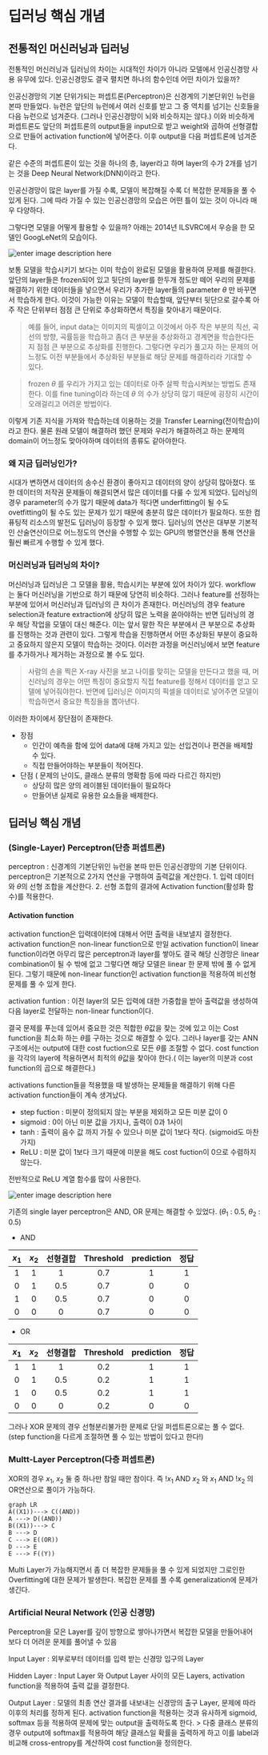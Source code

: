 ﻿# 딥러닝 핵심 개념
## 전통적인 머신러닝과 딥러닝

전통적인 머신러닝과 딥러닝의 차이는  시대적인 차이가 아니라 모델에서 인공신경망 사용 유무에 있다. 인공신경망도 결국 펼치면 하나의 함수인데 어떤 차이가 있을까?

인공신경망의 기본 단위가되는 퍼셉트론(Perceptron)은 신경계의 기본단위인 뉴런을 본따 만들었다. 뉴런은 앞단의 뉴런에서 여러 신호를 받고 그 중 역치를 넘기는 신호들을 다음 뉴런으로 넘겨준다. (그러나 인공신경망이 뇌와 비슷하지는 않다.)  이와 비슷하게 퍼셉트론도 앞단의 퍼셉트론의 output들을 input으로 받고 weight와 곱하여 선형결합으로 만들어 activation function에 넣어준다. 이후 output을 다음 퍼셉트론에 넘겨준다.

같은 수준의 퍼셉트론이 있는 것을 하나의 층, layer라고 하며 layer의 수가 2개를 넘기는 것을 Deep Neural Network(DNN)이라고 한다.

인공신경망이 많은 layer를 가질 수록, 모델이 복잡해질 수록 더 복잡한 문제들을 풀 수 있게 된다. 그에 따라 가질 수 있는 인공신경망의 모습은 어떤 틀이 있는 것이 아니라 매우 다양하다.

그렇다면 모델을 어떻게 활용할 수 있을까?
아래는 2014년 ILSVRC에서 우승을 한 모델인 GoogLeNet의 모습이다.

![enter image description here](https://blog.kakaocdn.net/dn/Iq9NO/btqyPWk5PBX/K2JicGjIjj5w0eFIbhx4bK/img.png)

 보통 모델을 학습시키기 보다는 이미 학습이 완료된 모델을 활용하여 문제를 해결한다. 앞단의 layer들은 frozen되어 있고 뒷단의 layer를 한두개 정도만 떼어 우리의 문제를 해결하기 위한 데이터들을 넣으면서 우리가 추가한 layer들의 parameter $\theta$ 만 바꾸면서 학습하게 한다. 이것이 가능한 이유는 모델이 학습할때, 앞단부터 뒷단으로 갈수록 아주 작은 단위부터 점점 큰 단위로 추상화하면서 특징을 찾아내기 때문이다. 
 > 예를 들어, input data는 이미지의 픽셀이고 이것에서 아주 작은 부분의 직선, 곡선의 방향, 곡률등을 학습하고 좀더 큰 부분을 추상화하고 경계면을 학습한다든지 점점 큰 부분으로 추상화를 진행한다. 그렇다면 우리가 풀고자 하는 문제의 어느정도 이전 부분들에서 추상화된 부분들로 해당 문제를 해결하리라 기대할 수 있다.
 
 > frozen $\theta$ 를 우리가 가지고 있는 데이터로 아주 살짝 학습시켜보는 방법도 존재한다. 이를 fine tuning이라 하는데 $\theta$ 의 수가 상당히 많기 때문에 굉장히 시간이 오래걸리고 어려운 방법이다.
 
 이렇게 기존 지식을 가져와 학습하는데 이용하는 것을 Transfer Learning(전이학습)이라고 한다. 물론 원래 모델이 해결하려 했던 문제와 우리가 해결하려고 하는 문제의 domain이 어느정도 맞아야하며 데이터의 종류도 같아야한다.

### 왜 지금 딥러닝인가?
시대가 변하면서 데이터의 송수신 환경이 좋아지고 데이터의 양이 상당히 많아졌다. 또한 데이터의 저작권 문제들이 해결되면서 많은 데이터를 다룰 수 있게 되었다. 딥러닝의 경우 parameter의 수가 많기 때문에 data가 적다면 underfitting이 될 수도 ovetfitting이 될 수도 있는 문제가 있기 때문에 충분히 많은 데이터가 필요하다. 또한 컴퓨팅적 리소스의 발전도 딥러닝이 등장할 수 있게 했다. 딥러닝의 연산은 대부분 기본적인 산술연산이므로 어느정도의 연산을 수행할 수 있는 GPU의 병렬연산을 통해 연산을 훨씬 빠르게 수행할 수 있게 했다.

### 머신러닝과 딥러닝의 차이?
머신러닝과 딥러닝은 그 모델을 활용, 학습시키는 부분에 있어 차이가 있다. workflow는 둘다 머신러닝을 기반으로 하기 때문에 당연히 비슷하다. 그러나 feature를 선정하는 부분에 있어서 머신러닝과 딥러닝의 큰 차이가 존재한다. 머신러닝의 경우 feature selection과 feature extraction에 상당히 많은 노력을 쏟아야하는 반면 딥러닝의 경우 해당 작업을 모델이 대신 해준다. 이는 앞서 말한 작은 부분에서 큰 부분으로 추상화를 진행하는 것과 관련이 있다. 그렇게 학습을 진행하면서 어떤 추상화된 부분이 중요하고 중요하지 않은지 모델이 학습하는 것이다. 이러한 과정을 머신러닝에서 보면 feature를 추가하거나 제거하는 과정으로 볼 수도 있다. 
> 사람의 손을 찍은 X-ray 사진을 보고 나이를 맞히는 모델을 만든다고 했을 때, 머신러닝의 경우는 어떤 특징이 중요할지 직접 feature를 정해서 데이터를 얻고 모델에 넣어줘야한다. 반면에 딥러닝은 이미지의 픽셀을 데이터로 넣어주면 모델이 학습하면서 중요한 특징들을 뽑아낸다.

이러한 차이에서 장단점이 존재한다.
- 장점 
	- 인간이 예측을 함에 있어 data에 대해 가지고 있는 선입견이나 편견을 배제할 수 있다.
	- 직접 만들어야하는 부분들이 적어진다.
- 단점 ( 문제의 난이도, 클래스 분류의 명확함 등에 따라 다르긴 하지만)
	- 상당히 많은 양의 레이블된 데이터들이 필요하다
	- 만들어낸 실제로 유용한 요소들을 배제한다. 

## 딥러닝 핵심 개념
### (Single-Layer) Perceptron(단층 퍼셉트론)

perceptron
: 신경계의 기본단위인 뉴런을 본따 만든 인공신경망의 기본 단위이다. perceptron은 기본적으로 2가지 연산을 구행하여 출력값을 계산한다.
	1. 입력 데이터와 $\theta$의 선형 조합을 계산한다.
	2. 선형 조합의 결과에 Activation function(활성화 함수)를 적용한다. 
	
#### Activation function 
activation function은 입력데이터에 대해서 어떤 출력을 내보낼지 결정한다. activation function은 non-linear function으로 만일 activation function이 linear function이라면 아무리 많은 perceptron과 layer를 쌓아도 결국 해당 신경망은 linear combination이 될 수 밖에 없고 그렇다면 해당 모델은 linear 한 문제 밖에 풀 수 없게 된다. 
그렇기 때문에 non-linear function인 activation function을 적용하여 비선형 문제를 풀 수 있게 한다. 

activation funtion
: 이전 layer의 모든 입력에 대한 가중합을 받아 출력값을 생성하여 다음 layer로 전달하는 non-linear function이다.

결국 문제를 푸는데 있어서 중요한 것은 적합한 $\theta$값을 찾는 것에 있고 이는 Cost function을 최소화 하는 $\theta$를 구하는 것으로 해결할 수 있다. 그러나 layer를 갖는 ANN 구조에서는 output에 대한 cost fuction으로 모든 $\theta$를 조절할 수 없다. cost function을 각각의 layer에 적용하면서 최적의 $\theta$값을 찾아야 한다.( 이는 layer의 미분과 cost function의 곱으로 해결한다.)

activations function들을 적용했을 때 발생하는 문제들을 해결하기 위해 다른 activation function들이 계속 생겨났다.
- step fuction : 미분이 정의되지 않는 부분을 제외하고 모든 미분 값이 0
- sigmoid : 0이 아닌 미분 값을 가지나, 출력이 0과 1사이
- tanh :  출력이 음수 값 까지 가질 수 있으나 미분 값이 1보다 작다. (sigmoid도 마찬가지)
- ReLU : 미분 값이 1보다 크기 때문에 미분을 해도 cost fuction이 0으로 수렴하지 않는다.

전반적으로 ReLU 계열 함수를 많이 사용한다.

![enter image description here](https://itwiki.kr/images/a/a3/XOR_%eb%ac%b8%ec%a0%9c.png)

기존의 single layer perceptron은 AND, OR 문제는 해결할 수 있었다.
($\theta_1$ : 0.5, $\theta_2$ : 0.5)
- AND

|$x_1$|$x_2$|선형결합|Threshold|prediction|정답|
|:---:|:---:|:----:|:-------:|:--------:|:-:|
|  1  |   1 |  1   |    0.7  |   1		| 1 |
|  0  |   1 |  0.5 |    0.7  |   0		| 0 |
|  1  |   0 |  0.5 |    0.7  |   0		| 0 |
|  0  |   0 |  0   |    0.7  |   0		| 0 |

- OR

|$x_1$|$x_2$|선형결합|Threshold|prediction|정답|
|:---:|:---:|:----:|:-------:|:--------:|:-:|
|  1  |   1 |  1   |    0.2  |   1		| 1 |
|  0  |   1 |  0.5 |    0.2  |   1		| 1 |
|  1  |   0 |  0.5 |    0.2  |   1		| 1 |
|  0  |   0 |  0   |    0.2  |   0		| 0 |

그러나 XOR 문제의 경우 선형분리불가한 문제로 단일 퍼셉트론으로는 풀 수 없다.(step function을 다르게 조절하면 풀 수 있는 방법이 있다고 한다!) 

### Multt-Layer Perceptron(다층 퍼셉트론)
XOR의 경우 $x_1$, $x_2$ 둘 중 하나만 참일 때만 참이다. 즉 $!x_1$ AND $x_2$ 와 $x_1$ AND $!x_2$ 의 OR연산으로 풀이가 가능하다.
```mermaid
graph LR
A((X1))---> C((AND))
A ---> D((AND))
B((X1))---> C
B ---> D
C ---> E((OR))
D ---> E
E ---> F((Y))
```

Multi Layer가 가능해지면서 좀 더 복잡한 문제들을 풀 수 있게 되었지만 그로인한 Overfitting에 대한 문제가 발생한다. 복잡한 문제를 풀 수록 generalization에 문제가 생긴다.

### Artificial Neural Network (인공 신경망)
Perceptron을 모은 Layer를 깊이 방향으로 쌓아나가면서 복잡한 모델을 만들어내어 보다 더 어려운 문제를 풀어낼 수 있음 

Input Layer
: 외부로부터 데이터를 입력 받는 신경망 입구의 Layer

Hidden Layer
: Input Layer 와 Output Layer 사이의 모든 Layers, activation function을 적용하여 출력 값을 결정한다.

Output Layer
: 모델의 최종 연산 결과를 내보내는 신경망의 출구 Layer, 문제에 따라 이후의 처리를 정하게 된다. activation function을 적용하는 것과 유사하게 sigmoid, softmax 등을 적용하여 문제에 맞는 output을 출력하도록 한다.
	> 다중 클래스 분류의 경우 output에 softmax를 적용하여 해당 클래스일 확률을 출력하게 하고 이를 label과 비교해 cross-entropy를 계산하여 cost function을 정의한다.
